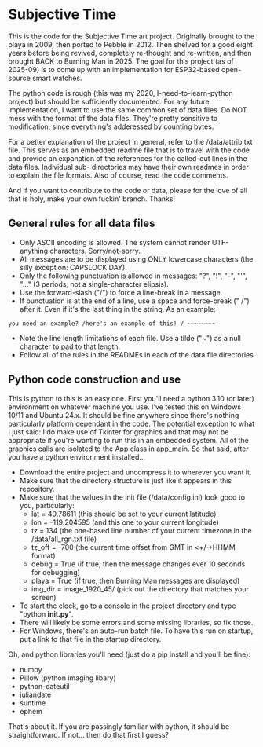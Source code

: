 # Subjective Time

This is the code for the Subjective Time art project.  Originally brought to the playa in 2009, then ported to Pebble in 2012.  Then
shelved for a good eight years before being revived, completely re-thought and re-written, and then brought BACK to Burning Man in
2025.  The goal for this project (as of 2025-09) is to come up with an implementation for ESP32-based open-source smart watches.

The python code is rough (this was my 2020, I-need-to-learn-python project) but should be sufficiently documented.  For any future
implementation, I want to use the same common set of data files.  Do NOT mess with the format of the data files.  They're pretty
sensitive to modification, since everything's adderessed by counting bytes.

For a better explanation of the project in general, refer to the /data/attrib.txt file.  This serves as an embedded readme file that
is to travel with the code and provide an expanation of the references for the called-out lines in the data files.  Individual sub-
directories may have their own readmes in order to explain the file formats.  Also of course, read the code comments.

And if you want to contribute to the code or data, please for the love of all that is holy, make your own fuckin' branch.  Thanks!

## General rules for all data files

- Only ASCII encoding is allowed.  The system cannot render UTF-anything characters.  Sorry/not-sorry.
- All messages are to be displayed using ONLY lowercase characters (the silly exception: CAPSLOCK DAY).
- Only the following punctuation is allowed in messages: "?", "!", "-", "'", "..." (3 periods, not a single-character elipsis).
- Use the forward-slash ("/") to force a line-break in a message.
- If punctuation is at the end of a line, use a space and force-break (" /") after it.  Even if it's the last thing in the string. As an example:
  
``` you need an example? /here's an example of this! / ~~~~~~~~ ```

- Note the line length limitations of each file.  Use a tilde ("~") as a null character to pad to that length.
- Follow all of the rules in the READMEs in each of the data file directories.

## Python code construction and use

This is python to this is an easy one.  First you'll need a python 3.10 (or later) environment on whatever machine you use.  I've
tested this on Windows 10/11 and Ubuntu 24.x.  It should be fine anywhere since there's nothing particularly platform dependant
in the code.  The potential exception to what I just said: I do make use of Tkinter for graphics and that may not be appropriate
if you're wanting to run this in an embedded system.  All of the graphics calls are isolated to the App class in app_main.  So
that said, after you have a python environment installed...

- Download the entire project and uncompress it to wherever you want it.
- Make sure that the directory structure is just like it appears in this repository.
- Make sure that the values in the init file (/data/config.ini) look good to you, particularly:
  - lat = 40.78611 (this should be set to your current latitude)
  - lon = -119.204595 (and this one to your current longitude)
  - tz = 134 (the one-based line number of your current timezone in the /data/all_rgn.txt file)
  - tz_off = -700 (the current time offset from GMT in <+/->HHMM format)
  - debug = True (if true, then the message changes ever 10 seconds for debugging)
  - playa = True (if true, then Burning Man messages are displayed)
  - img_dir = image_1920_45/ (pick out the directory that matches your screen)
- To start the clock, go to a console in the project directory and type "python __init.py__".
- There will likely be some errors and some missing libraries, so fix those.
- For Windows, there's an auto-run batch file.  To have this run on startup, put a link to that file in the startup directory.

Oh, and python libraries you'll need (just do a pip install and you'll be fine):

- numpy
- Pillow (python imaging libary)
- python-dateutil
- juliandate
- suntime
- ephem


That's about it.  If you are passingly familiar with python, it should be straightforward.  If not... then do that first I guess?
